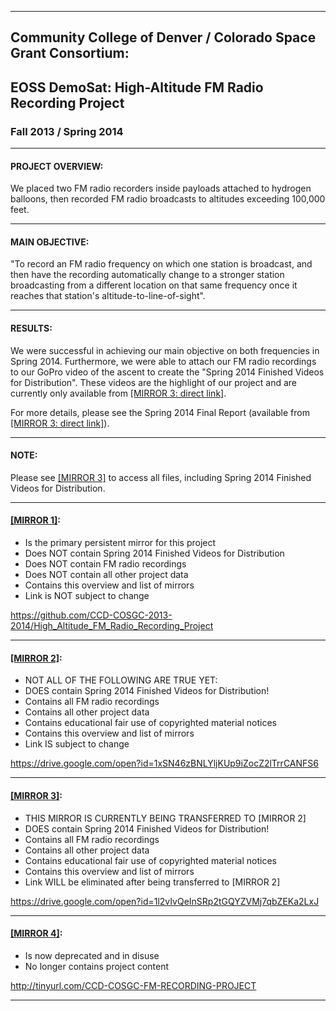-----------------------------------------------------------------------------
## Community College of Denver / Colorado Space Grant Consortium:

## EOSS DemoSat:  High-Altitude FM Radio Recording Project

### Fall 2013 / Spring 2014




-----------------------------------------------------------------------------
#### PROJECT OVERVIEW:

We placed two FM radio recorders inside payloads attached to hydrogen balloons, 
then recorded FM radio broadcasts to altitudes exceeding 100,000 feet.




-----------------------------------------------------------------------------
#### MAIN OBJECTIVE:

"To record an FM radio frequency on which one station is broadcast, and then 
have the recording automatically change to a stronger station broadcasting 
from a different location on that same frequency once it reaches that 
station's altitude-to-line-of-sight".




-----------------------------------------------------------------------------
#### RESULTS:

We were successful in achieving our main objective on both frequencies in Spring 2014.  Furthermore, we were able to attach our FM radio recordings to our GoPro video of the ascent to create the "Spring 2014 Finished Videos for Distribution".  These videos are the highlight of our project and are currently only available from [[MIRROR 3: direct link]](https://drive.google.com/open?id=1V_16yWv78SCjSYHDz5jKJByYZj3gO9kV).  

For more details, please see the Spring 2014 Final Report (available from [[MIRROR 3: direct link]](https://drive.google.com/open?id=1ser7O-UXn-9iSw0pbLH0nqMtInKPGe5B)).




-----------------------------------------------------------------------------
#### NOTE:

Please see [[MIRROR 3]](https://drive.google.com/open?id=1l2vIvQeInSRp2tGQYZVMj7qbZEKa2LxJ) to access all files, including Spring 2014 Finished Videos for Distribution.



-----------------------------------------------------------------------------
#### [[MIRROR 1]](https://github.com/CCD-COSGC-2013-2014/High_Altitude_FM_Radio_Recording_Project): 

* Is the primary persistent mirror for this project
* Does NOT contain Spring 2014 Finished Videos for Distribution
* Does NOT contain FM radio recordings
* Does NOT contain all other project data
* Contains this overview and list of mirrors
* Link is NOT subject to change 
 
 https://github.com/CCD-COSGC-2013-2014/High_Altitude_FM_Radio_Recording_Project 



-----------------------------------------------------------------------------
#### [[MIRROR 2]](https://drive.google.com/open?id=1xSN46zBNLYljKUp9iZocZ2lTrrCANFS6):

* NOT ALL OF THE FOLLOWING ARE TRUE YET:
* DOES contain Spring 2014 Finished Videos for Distribution!
* Contains all FM radio recordings
* Contains all other project data 
* Contains educational fair use of copyrighted material notices
* Contains this overview and list of mirrors
* Link IS subject to change

https://drive.google.com/open?id=1xSN46zBNLYljKUp9iZocZ2lTrrCANFS6



-----------------------------------------------------------------------------
#### [[MIRROR 3]](https://drive.google.com/open?id=1l2vIvQeInSRp2tGQYZVMj7qbZEKa2LxJ):  

* THIS MIRROR IS CURRENTLY BEING TRANSFERRED TO [MIRROR 2]
* DOES contain Spring 2014 Finished Videos for Distribution!
* Contains all FM radio recordings
* Contains all other project data 
* Contains educational fair use of copyrighted material notices
* Contains this overview and list of mirrors
* Link WILL be eliminated after being transferred to [MIRROR 2]

https://drive.google.com/open?id=1l2vIvQeInSRp2tGQYZVMj7qbZEKa2LxJ 



-----------------------------------------------------------------------------
#### [[MIRROR 4]](http://tinyurl.com/CCD-COSGC-FM-RECORDING-PROJECT):  

* Is now deprecated and in disuse
* No longer contains project content

http://tinyurl.com/CCD-COSGC-FM-RECORDING-PROJECT 



-----------------------------------------------------------------------------
